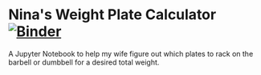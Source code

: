 # Nina's Weight Plate Calculator [![Binder](https://mybinder.org/badge_logo.svg)](https://mybinder.org/v2/gh/ViktorC/NWPC/HEAD)

A Jupyter Notebook to help my wife figure out which plates to rack on the barbell or dumbbell for a desired total weight. 
